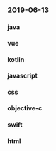 ### 2019-06-13

#### java

#### vue

#### kotlin

#### javascript

#### css

#### objective-c

#### swift

#### html
